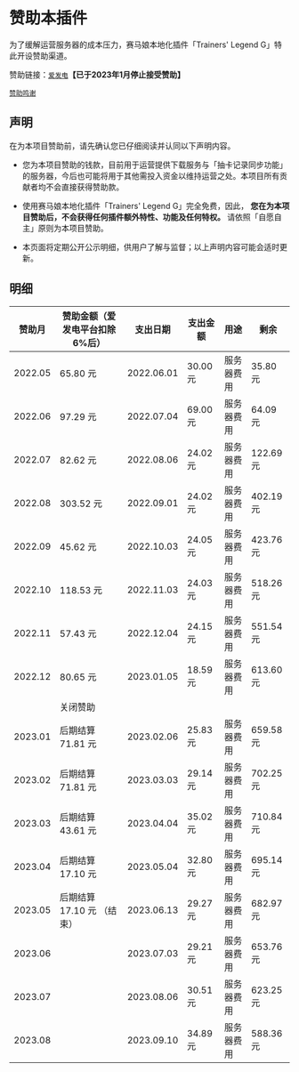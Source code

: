 # 赞助本插件

为了缓解运营服务器的成本压力，赛马娘本地化插件「Trainers' Legend G」特此开设赞助渠道。

赞助链接：[`爱发电`](https://afdian.net/@Trainers-Legend-G)**【已于2023年1月停止接受赞助】**

[`赞助鸣谢`](https://afdian.net/@Trainers-Legend-G?tab=feed)

## 声明

在为本项目赞助前，请先确认您已仔细阅读并认同以下声明内容。

- 您为本项目赞助的钱款，目前用于运营提供下载服务与「抽卡记录同步功能」的服务器，今后也可能将用于其他需投入资金以维持运营之处。本项目所有贡献者均不会直接获得赞助款。

- 使用赛马娘本地化插件「Trainers' Legend G」完全免费，因此， **您在为本项目赞助后，不会获得任何插件额外特性、功能及任何特权。** 请依照「自愿自主」原则为本项目赞助。

- 本页面将定期公开公示明细，供用户了解与监督；以上声明内容可能会适时更新。

## 明细

| 赞助月 | 赞助金额（爱发电平台扣除6%后） | 支出日期 | 支出金额     | 用途  | 剩余 |
| ---- | ---------------------------- | ------- | ---- | ---- | ---- |
| 2022.05 | 65.80 元 | 2022.06.01 | 30.00 元 | 服务器费用 | 35.80 元 |
| 2022.06 | 97.29 元 | 2022.07.04 | 69.00 元 | 服务器费用 | 64.09 元 |
| 2022.07 | 82.62 元 | 2022.08.06 | 24.02 元 | 服务器费用 | 122.69 元 |
| 2022.08 | 303.52 元 | 2022.09.01 | 24.02 元 | 服务器费用 | 402.19 元 |
| 2022.09 | 45.62 元 | 2022.10.03 | 24.05 元 | 服务器费用 | 423.76 元 |
| 2022.10 | 118.53 元 | 2022.11.03 | 24.03 元 | 服务器费用 | 518.26 元 |
| 2022.11 | 57.43 元 | 2022.12.04 | 24.15 元 | 服务器费用 | 551.54 元 |
| 2022.12 | 80.65 元 | 2023.01.05 | 18.59 元 | 服务器费用 | 613.60 元 |
|  | 关闭赞助                       |  |  |  |  |
| 2023.01 | 后期结算71.81 元 | 2023.02.06 | 25.83 元 | 服务器费用 | 659.58 元 |
| 2023.02 | 后期结算71.81 元 | 2023.03.03 | 29.14 元 | 服务器费用 | 702.25 元 |
| 2023.03 | 后期结算43.61 元 | 2023.04.04 | 35.02 元 | 服务器费用 | 710.84 元 |
| 2023.04 | 后期结算17.10 元 | 2023.05.04 | 32.80 元 | 服务器费用 | 695.14 元 |
| 2023.05 | 后期结算17.10 元 （结束） | 2023.06.13 | 29.27 元 | 服务器费用 | 682.97 元 |
| 2023.06 |  | 2023.07.03 | 29.21 元 | 服务器费用 | 653.76 元 |
| 2023.07 |  | 2023.08.06 | 30.51 元 | 服务器费用 | 623.25 元 |
| 2023.08 |  | 2023.09.10 | 34.89 元 | 服务器费用 | 588.36 元 |
